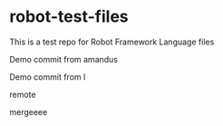# robot-test-files

This is a test repo for Robot Framework Language files

Demo commit from amandus


Demo commit from l

remote

mergeeee
